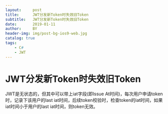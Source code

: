 ```yaml
---
layout:     post
title:      JWT分发新Token时失效旧Token
subtitle:   JWT分发新Token时失效旧Token
date:       2019-01-11
author:     BY
header-img: img/post-bg-ios9-web.jpg
catalog: true
tags:
    - C#
    - JWT
---
```

# JWT分发新Token时失效旧Token
JWT是无状态的，但其中可以带上iat字段(即Issue At时间)，每次用户申请token时，记录下该用户的last iat时间，后续token校验时，检查token的iat时间，如果iat时间小于用户的last iat时间，则token无效。